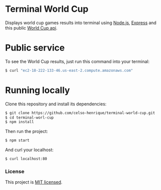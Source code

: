 Terminal World Cup
====================

Displays world cup games results into terminal using [Node.js](https://nodejs.org/), [Express](http://expressjs.com/) and this public [World Cup api](http://worldcup.sfg.io/).

# Public service
To see the World Cup results, just run this command into your terminal:
```sh
$ curl "ec2-18-222-133-46.us-east-2.compute.amazonaws.com"
```

# Running locally
Clone this repository and install its dependencies:

```sh
$ git clone https://github.com/celso-henrique/terminal-world-cup.git
$ cd terminal-worl-cup
$ npm install
```

Then run the project:
```sh
$ npm start
```

And curl your localhost:
```sh
$ curl localhost:80
```

### License

This project is [MIT licensed](./LICENSE).

